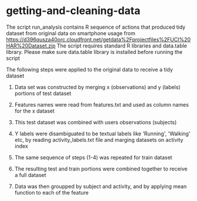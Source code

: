# getting-and-cleaning-data

The script run_analysis contains R sequence of actions that produced tidy dataset from original data on smartphone usage from https://d396qusza40orc.cloudfront.net/getdata%2Fprojectfiles%2FUCI%20HAR%20Dataset.zip 
The script requires standard R libraries and data.table library. Please make sure data.table library is installed before running the script


The following steps were applied to the original data to receive a tidy dataset

1) Data set was constructed by merging x (observations) and y (labels) portions of test dataset

2) Features names were read from features.txt and used as column names for the x dataset

3) This test dataset was combined with users observations (subjects)

4) Y labels were disambiguated to be textual labels like 'Running', 'Walking' etc, by reading activity_labels.txt file and marging datasets on activity index

5) The same sequence of steps (1-4) was repeated for train dataset

6) The resulting test and train portions were combined together to receive a full dataset

5) Data was then groupped by subject and activity, and by applying mean function to each of the feature

